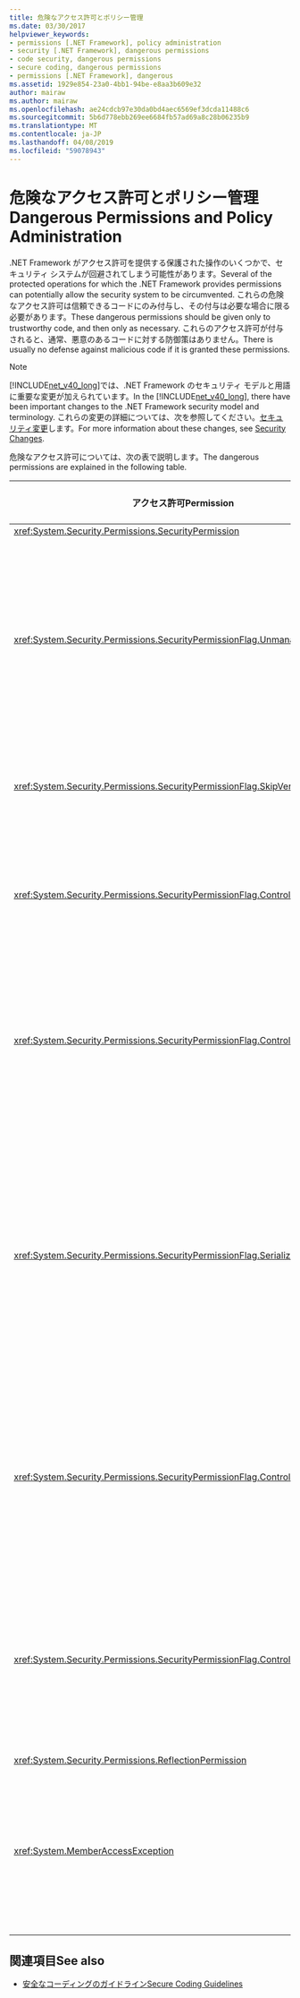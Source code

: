 ```yaml
---
title: 危険なアクセス許可とポリシー管理
ms.date: 03/30/2017
helpviewer_keywords:
- permissions [.NET Framework], policy administration
- security [.NET Framework], dangerous permissions
- code security, dangerous permissions
- secure coding, dangerous permissions
- permissions [.NET Framework], dangerous
ms.assetid: 1929e854-23a0-4bb1-94be-e8aa3b609e32
author: mairaw
ms.author: mairaw
ms.openlocfilehash: ae24cdcb97e30da0bd4aec6569ef3dcda11488c6
ms.sourcegitcommit: 5b6d778ebb269ee6684fb57ad69a8c28b06235b9
ms.translationtype: MT
ms.contentlocale: ja-JP
ms.lasthandoff: 04/08/2019
ms.locfileid: "59078943"
---
```

# <a name="dangerous-permissions-and-policy-administration"></a><span data-ttu-id="697a5-102">危険なアクセス許可とポリシー管理</span><span class="sxs-lookup"><span data-stu-id="697a5-102">Dangerous Permissions and Policy Administration</span></span>
<span data-ttu-id="697a5-103">.NET Framework がアクセス許可を提供する保護された操作のいくつかで、セキュリティ システムが回避されてしまう可能性があります。</span><span class="sxs-lookup"><span data-stu-id="697a5-103">Several of the protected operations for which the .NET Framework provides permissions can potentially allow the security system to be circumvented.</span></span> <span data-ttu-id="697a5-104">これらの危険なアクセス許可は信頼できるコードにのみ付与し、その付与は必要な場合に限る必要があります。</span><span class="sxs-lookup"><span data-stu-id="697a5-104">These dangerous permissions should be given only to trustworthy code, and then only as necessary.</span></span> <span data-ttu-id="697a5-105">これらのアクセス許可が付与されると、通常、悪意のあるコードに対する防御策はありません。</span><span class="sxs-lookup"><span data-stu-id="697a5-105">There is usually no defense against malicious code if it is granted these permissions.</span></span>  
  
> [!NOTE]
>  <span data-ttu-id="697a5-106">[!INCLUDE[net_v40_long](../../../includes/net-v40-long-md.md)]では、.NET Framework のセキュリティ モデルと用語に重要な変更が加えられています。</span><span class="sxs-lookup"><span data-stu-id="697a5-106">In the [!INCLUDE[net_v40_long](../../../includes/net-v40-long-md.md)], there have been important changes to the .NET Framework security model and terminology.</span></span> <span data-ttu-id="697a5-107">これらの変更の詳細については、次を参照してください。[セキュリティ変更](../../../docs/framework/security/security-changes.md)します。</span><span class="sxs-lookup"><span data-stu-id="697a5-107">For more information about these changes, see [Security Changes](../../../docs/framework/security/security-changes.md).</span></span>  
  
 <span data-ttu-id="697a5-108">危険なアクセス許可については、次の表で説明します。</span><span class="sxs-lookup"><span data-stu-id="697a5-108">The dangerous permissions are explained in the following table.</span></span>  
  
|<span data-ttu-id="697a5-109">アクセス許可</span><span class="sxs-lookup"><span data-stu-id="697a5-109">Permission</span></span>|<span data-ttu-id="697a5-110">潜在的なリスク</span><span class="sxs-lookup"><span data-stu-id="697a5-110">Potential risk</span></span>|  
|----------------|--------------------|  
|<xref:System.Security.Permissions.SecurityPermission>||  
|<xref:System.Security.Permissions.SecurityPermissionFlag.UnmanagedCode>|<span data-ttu-id="697a5-111">マネージド コードからアンマネージド コードを呼び出せるようにしますが、これは大抵リスクを伴います。</span><span class="sxs-lookup"><span data-stu-id="697a5-111">Allows managed code to call into unmanaged code, which is often dangerous.</span></span>|  
|<xref:System.Security.Permissions.SecurityPermissionFlag.SkipVerification>|<span data-ttu-id="697a5-112">検証なしで、コードは何でも実行できます。</span><span class="sxs-lookup"><span data-stu-id="697a5-112">Without verification, the code can do anything.</span></span>|  
|<xref:System.Security.Permissions.SecurityPermissionFlag.ControlEvidence>|<span data-ttu-id="697a5-113">無効な証拠でセキュリティ ポリシーをかいくぐることができます。</span><span class="sxs-lookup"><span data-stu-id="697a5-113">Invalidated evidence can fool security policy.</span></span>|  
|<xref:System.Security.Permissions.SecurityPermissionFlag.ControlPolicy>|<span data-ttu-id="697a5-114">セキュリティ ポリシーを変更する機能によって、セキュリティを無効にできます。</span><span class="sxs-lookup"><span data-stu-id="697a5-114">The ability to modify security policy can disable security.</span></span>|  
|<xref:System.Security.Permissions.SecurityPermissionFlag.SerializationFormatter>|<span data-ttu-id="697a5-115">シリアル化を使用して、ユーザー補助機能のメカニズムを回避できます。</span><span class="sxs-lookup"><span data-stu-id="697a5-115">The use of serialization can circumvent accessibility mechanisms.</span></span> <span data-ttu-id="697a5-116">詳細については、「 [セキュリティとシリアル化](../../../docs/framework/misc/security-and-serialization.md)」を参照してください。</span><span class="sxs-lookup"><span data-stu-id="697a5-116">For details, see [Security and Serialization](../../../docs/framework/misc/security-and-serialization.md).</span></span>|  
|<xref:System.Security.Permissions.SecurityPermissionFlag.ControlPrincipal>|<span data-ttu-id="697a5-117">現行プリンシパルを設定する機能によって、ロール ベースのセキュリティを欺くことができます。</span><span class="sxs-lookup"><span data-stu-id="697a5-117">The ability to set the current principal can trick role-based security.</span></span>|  
|<xref:System.Security.Permissions.SecurityPermissionFlag.ControlThread>|<span data-ttu-id="697a5-118">スレッドにはセキュリティ状態が関連付けられているため、スレッドの操作は危険です。</span><span class="sxs-lookup"><span data-stu-id="697a5-118">Manipulation of threads is dangerous because of the security state associated with threads.</span></span>|  
|<xref:System.Security.Permissions.ReflectionPermission>||  
|<xref:System.MemberAccessException>|<span data-ttu-id="697a5-119">プライベート メンバーを使用して、ユーザー補助機能のメカニズムを無効にすることができます。</span><span class="sxs-lookup"><span data-stu-id="697a5-119">Can use private members to defeat accessibility mechanisms.</span></span>|  
  
## <a name="see-also"></a><span data-ttu-id="697a5-120">関連項目</span><span class="sxs-lookup"><span data-stu-id="697a5-120">See also</span></span>

- [<span data-ttu-id="697a5-121">安全なコーディングのガイドライン</span><span class="sxs-lookup"><span data-stu-id="697a5-121">Secure Coding Guidelines</span></span>](../../../docs/standard/security/secure-coding-guidelines.md)

